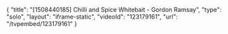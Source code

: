 {
    "title": "[1508440185] Chilli and Spice Whitebait - Gordon Ramsay",
    "type": "solo",
    "layout": "iframe-static",
    "videoId": "123179161",
    "url": "\/tvpembed\/123179161"
}
